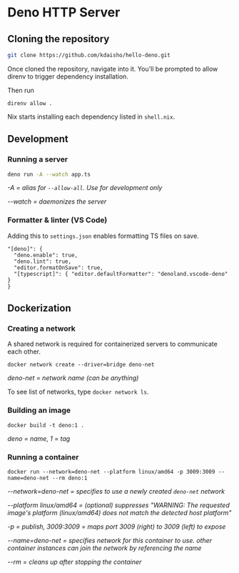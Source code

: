 # Deno HTTP Server

## Cloning the repository

```bash
git clone https://github.com/kdaisho/hello-deno.git
```

Once cloned the repository, navigate into it. You'll be prompted to allow direnv to trigger dependency installation.

Then run

```
direnv allow .
```

Nix starts installing each dependency listed in `shell.nix`.

## Development

### Running a server

```bash
deno run -A --watch app.ts
```
_-A = alias for `--allow-all`. Use for development only_

_--watch = daemonizes the server_

### Formatter & linter (VS Code)

Adding this to `settings.json` enables formatting TS files on save.

```
"[deno]": {
  "deno.enable": true,
  "deno.lint": true,
  "editor.formatOnSave": true,
  "[typescript]": { "editor.defaultFormatter": "denoland.vscode-deno" }
}
```

## Dockerization

### Creating a network

A shared network is required for containerized servers to communicate each
other.

```
docker network create --driver=bridge deno-net
```

_deno-net = network name (can be anything)_

To see list of networks, type `docker network ls`.

### Building an image

```
docker build -t deno:1 .
```

_deno = name, 1 = tag_

### Running a container

```
docker run --network=deno-net --platform linux/amd64 -p 3009:3009 --name=deno-net --rm deno:1
```

_--network=deno-net = specifies to use a newly created `deno-net` network_

_--platform linux/amd64 = (optional) suppresses "WARNING: The requested image's
platform (linux/amd64) does not match the detected host platform"_

_-p = publish, 3009:3009 = maps port 3009 (right) to 3009 (left) to expose_

_--name=deno-net = specifies network for this container to use. other container
instances can join the network by referencing the name_

_--rm = cleans up after stopping the container_

